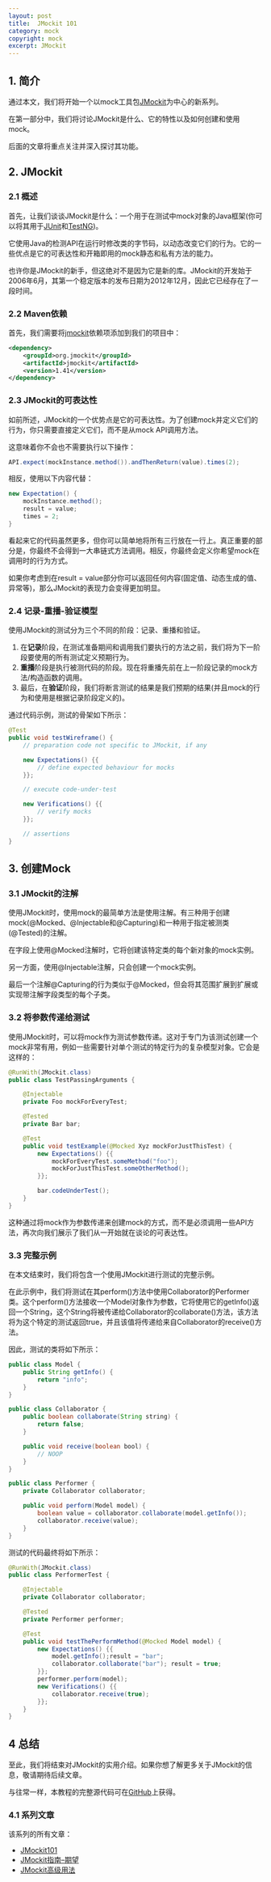 ```yaml
---
layout: post
title:  JMockit 101
category: mock
copyright: mock
excerpt: JMockit
---
```


## 1. 简介

通过本文，我们将开始一个以mock工具包[JMockit](https://jmockit.github.io/)为中心的新系列。

在第一部分中，我们将讨论JMockit是什么、它的特性以及如何创建和使用mock。

后面的文章将重点关注并深入探讨其功能。

## 2. JMockit

### 2.1 概述

首先，让我们谈谈JMockit是什么：一个用于在测试中mock对象的Java框架(你可以将其用于[JUnit](http://junit.org/junit4/)和[TestNG](http://testng.org/doc/index.html))。

它使用Java的检测API在运行时修改类的字节码，以动态改变它们的行为。它的一些优点是它的可表达性和开箱即用的mock静态和私有方法的能力。

也许你是JMockit的新手，但这绝对不是因为它是新的库。JMockit的开发始于2006年6月，其第一个稳定版本的发布日期为2012年12月，因此它已经存在了一段时间。

### 2.2 Maven依赖

首先，我们需要将[jmockit](https://central.sonatype.com/artifact/org.jmockit/jmockit/1.49)依赖项添加到我们的项目中：

```xml
<dependency> 
    <groupId>org.jmockit</groupId> 
    <artifactId>jmockit</artifactId> 
    <version>1.41</version>
</dependency>
```

### 2.3 JMockit的可表达性

如前所述，JMockit的一个优势点是它的可表达性。为了创建mock并定义它们的行为，你只需要直接定义它们，而不是从mock API调用方法。

这意味着你不会也不需要执行以下操作：

```java
API.expect(mockInstance.method()).andThenReturn(value).times(2);
```

相反，使用以下内容代替：

```java
new Expectation() {
    mockInstance.method(); 
    result = value; 
    times = 2;
}
```

看起来它的代码虽然更多，但你可以简单地将所有三行放在一行上。真正重要的部分是，你最终不会得到一大串链式方法调用。相反，你最终会定义你希望mock在调用时的行为方式。

如果你考虑到在result = value部分你可以返回任何内容(固定值、动态生成的值、异常等)，那么JMockit的表现力会变得更加明显。

### 2.4 记录-重播-验证模型

使用JMockit的测试分为三个不同的阶段：记录、重播和验证。

1.  在**记录**阶段，在测试准备期间和调用我们要执行的方法之前，我们将为下一阶段要使用的所有测试定义预期行为。
2.  **重播**阶段是执行被测代码的阶段。现在将重播先前在上一阶段记录的mock方法/构造函数的调用。
3.  最后，在**验证**阶段，我们将断言测试的结果是我们预期的结果(并且mock的行为和使用是根据记录阶段定义的)。

通过代码示例，测试的骨架如下所示：

```java
@Test
public void testWireframe() {
    // preparation code not specific to JMockit, if any

    new Expectations() {{ 
        // define expected behaviour for mocks
    }};

    // execute code-under-test

    new Verifications() {{ 
        // verify mocks
    }};

    // assertions
}
```

## 3. 创建Mock

### 3.1 JMockit的注解

使用JMockit时，使用mock的最简单方法是使用注解。有三种用于创建mock(@Mocked、@Injectable和@Capturing)和一种用于指定被测类(@Tested)的注解。

在字段上使用@Mocked注解时，它将创建该特定类的每个新对象的mock实例。

另一方面，使用@Injectable注解，只会创建一个mock实例。

最后一个注解@Capturing的行为类似于@Mocked，但会将其范围扩展到扩展或实现带注解字段类型的每个子类。

### 3.2 将参数传递给测试

使用JMockit时，可以将mock作为测试参数传递。这对于专门为该测试创建一个mock非常有用，例如一些需要针对单个测试的特定行为的复杂模型对象。它会是这样的：

```java
@RunWith(JMockit.class)
public class TestPassingArguments {

    @Injectable
    private Foo mockForEveryTest;

    @Tested
    private Bar bar;

    @Test
    public void testExample(@Mocked Xyz mockForJustThisTest) {
        new Expectations() {{
            mockForEveryTest.someMethod("foo");
            mockForJustThisTest.someOtherMethod();
        }};

        bar.codeUnderTest();
    }
}
```

这种通过将mock作为参数传递来创建mock的方式，而不是必须调用一些API方法，再次向我们展示了我们从一开始就在谈论的可表达性。

### 3.3 完整示例

在本文结束时，我们将包含一个使用JMockit进行测试的完整示例。

在此示例中，我们将测试在其perform()方法中使用Collaborator的Performer类。这个perform()方法接收一个Model对象作为参数，它将使用它的getInfo()返回一个String，这个String将被传递给Collaborator的collaborate()方法，该方法将为这个特定的测试返回true，并且该值将传递给来自Collaborator的receive()方法。

因此，测试的类将如下所示：

```java
public class Model {
    public String getInfo() {
        return "info";
    }
}

public class Collaborator {
    public boolean collaborate(String string) {
        return false;
    }

    public void receive(boolean bool) {
        // NOOP
    }
}

public class Performer {
    private Collaborator collaborator;

    public void perform(Model model) {
        boolean value = collaborator.collaborate(model.getInfo());
        collaborator.receive(value);
    }
}
```

测试的代码最终将如下所示：

```java
@RunWith(JMockit.class)
public class PerformerTest {

    @Injectable
    private Collaborator collaborator;

    @Tested
    private Performer performer;

    @Test
    public void testThePerformMethod(@Mocked Model model) {
        new Expectations() {{
            model.getInfo();result = "bar";
            collaborator.collaborate("bar"); result = true;
        }};
        performer.perform(model);
        new Verifications() {{
            collaborator.receive(true);
        }};
    }
}
```

## 4 总结

至此，我们将结束对JMockit的实用介绍。如果你想了解更多关于JMockit的信息，敬请期待后续文章。

与往常一样，本教程的完整源代码可在[GitHub](https://github.com/tuyucheng7/taketoday-tutorial4j/tree/master/software.test/mocks-1)上获得。

### 4.1 系列文章

该系列的所有文章：

-   [JMockit101](https://www.baeldung.com/jmockit-101)
-   [JMockit指南–期望](https://www.baeldung.com/jmockit-expectations)
-   [JMockit高级用法](https://www.baeldung.com/jmockit-advanced-usage)